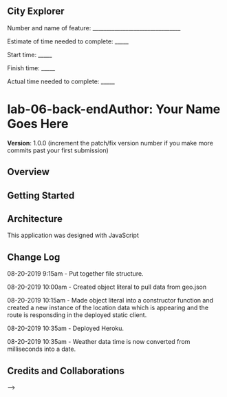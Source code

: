 ## City Explorer


Number and name of feature: ________________________________

Estimate of time needed to complete: _____

Start time: _____

Finish time: _____

Actual time needed to complete: _____


# lab-06-back-end**Author**: Your Name Goes Here
**Version**: 1.0.0 (increment the patch/fix version number if you make more commits past your first submission)

## Overview
<!-- Provide a high level overview of what this application is and why you are building it, beyond the fact that it's an assignment for this class. (i.e. What's your problem domain?) -->

## Getting Started
<!-- What are the steps that a user must take in order to build this app on their own machine and get it running? -->

## Architecture
This application was designed with JavaScript
<!-- Provide a detailed description of the application design. What technologies (languages, libraries, etc) you're using, and any other relevant design information. -->

## Change Log

08-20-2019 9:15am - Put together file structure.

08-20-2019 10:00am - Created object literal to pull data from geo.json

08-20-2019 10:15am - Made object literal into a constructor function and created a new instance of the location data which is appearing and the route is responsding in the deployed static client.

08-20-2019 10:35am - Deployed Heroku.

08-20-2019 10:35am - Weather data time is now converted from milliseconds into a date.


## Credits and Collaborations
<!-- Give credit (and a link) to other people or resources that helped you build this application. -->
-->
